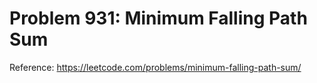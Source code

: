 # Problem 931: Minimum Falling Path Sum

Reference: https://leetcode.com/problems/minimum-falling-path-sum/